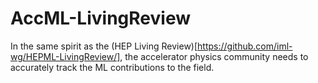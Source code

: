 # AccML-LivingReview
In the same spirit as the (HEP Living Review)[https://github.com/iml-wg/HEPML-LivingReview/], the accelerator physics community needs to accurately track the ML contributions to the field.
